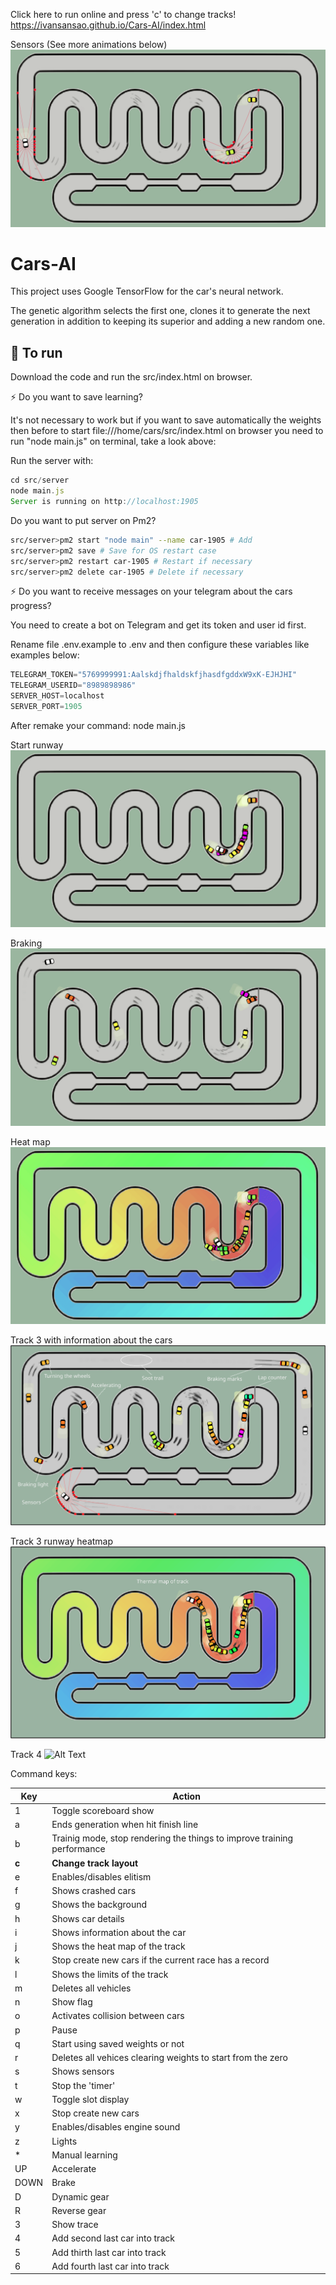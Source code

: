 Click here to run online and press 'c' to change tracks!  
https://ivansansao.github.io/Cars-AI/index.html

Sensors (See more animations below)
![Alt Text](src/assets/p3-sensor.gif)

# Cars-AI  

This project uses Google TensorFlow for the car's neural network.

The genetic algorithm selects the first one, clones it to generate the next generation in addition to keeping its superior and adding a new random one.

## 🚀 To run

Download the code and run the src/index.html on browser.

⚡️ Do you want to save learning?

It's not necessary to work but if you want to save automatically the weights then before to start file:///home/cars/src/index.html on browser you need to run "node main.js" on terminal, take a look above:

Run the server with:
~~~js
cd src/server    
node main.js
Server is running on http://localhost:1905
~~~

Do you want to put server on Pm2?

~~~bash
src/server>pm2 start "node main" --name car-1905 # Add
src/server>pm2 save # Save for OS restart case
src/server>pm2 restart car-1905 # Restart if necessary
src/server>pm2 delete car-1905 # Delete if necessary
~~~

⚡️ Do you want to receive messages on your telegram about the cars progress?

You need to create a bot on Telegram and get its token and user id first.

Rename file .env.example to .env and then configure these variables like examples below:

~~~js
TELEGRAM_TOKEN="5769999991:AalskdjfhaldskfjhasdfgddxW9xK-EJHJHI"
TELEGRAM_USERID="8989898986"  
SERVER_HOST=localhost  
SERVER_PORT=1905
~~~

After remake your command: node main.js

Start runway
![Alt Text](src/assets/p3-start.gif)

Braking
![Alt Text](src/assets/p3-braking.gif)

Heat map
![Alt Text](src/assets/p3-heatmap.gif)

Track 3 with information about the cars
![Alt text](src/assets/p3-infocar.png?raw=true "track print")

Track 3 runway heatmap
![Alt text](src/assets/p3-thermalmap.png?raw=true "track print")

Track 4
![Alt Text](src/assets/p4-track5.gif)





Command keys:

Key    | Action
-------|-----------------
1      | Toggle scoreboard show
a      | Ends generation when hit finish line
b      | Trainig mode, stop rendering the things to improve training performance
**c**      | **Change track layout**
e      | Enables/disables elitism
f      | Shows crashed cars
g      | Shows the background
h      | Shows car details
i      | Shows information about the car
j      | Shows the heat map of the track
k      | Stop create new cars if the current race has a record
l      | Shows the limits of the track
m      | Deletes all vehicles
n      | Show flag
o      | Activates collision between cars
p      | Pause
q      | Start using saved weights or not
r      | Deletes all vehices clearing weights to start from the zero
s      | Shows sensors
t      | Stop the 'timer'
w      | Toggle slot display
x      | Stop create new cars
y      | Enables/disables engine sound
z      | Lights 
\*      | Manual learning
UP     | Accelerate
DOWN   | Brake
D      | Dynamic gear
R      | Reverse gear
3      | Show trace
4      | Add second last car into track
5      | Add thirth last car into track
6      | Add fourth last car into track

 

